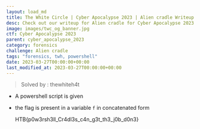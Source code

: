 ```yaml
---
layout: load_md
title: The White Circle | Cyber Apocalypse 2023 | Alien cradle Writeup
desc: Check out our writeup for Alien cradle for Cyber Apocalypse 2023 capture the flag competition.
image: images/twc_og_banner.jpg
ctf: Cyber Apocalypse 2023
parent: cyber_apocalypse_2023
category: forensics
challenge: Alien cradle
tags: "forensics, twh, powershell"
date: 2023-03-27T00:00:00+00:00
last_modified_at: 2023-03-27T00:00:00+00:00
---
```




> Solved by : thewhiteh4t


- A powershell script is given
- the flag is present in a variable `f` in concatenated form


    HTB{p0w3rsh3ll_Cr4dl3s_c4n_g3t_th3_j0b_d0n3}


